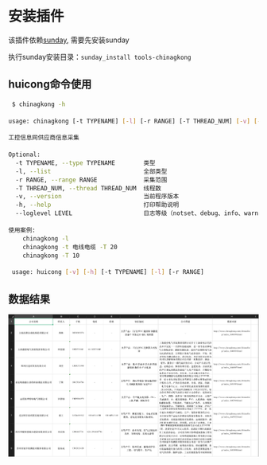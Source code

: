 # 安装插件

该插件依赖[sunday](https://github.com/pysunday/pysunday), 需要先安装sunday

执行sunday安装目录：`sunday_install tools-chinagkong`

## huicong命令使用

```bash
 $ chinagkong -h

usage: chinagkong [-t TYPENAME] [-l] [-r RANGE] [-T THREAD_NUM] [-v] [-h] [--loglevel LEVEL]

工控信息网供应商信息采集

Optional:
  -t TYPENAME, --type TYPENAME        类型
  -l, --list                          全部类型
  -r RANGE, --range RANGE             采集范围
  -T THREAD_NUM, --thread THREAD_NUM  线程数
  -v, --version                       当前程序版本
  -h, --help                          打印帮助说明
  --loglevel LEVEL                    日志等级（notset、debug、info、warning、error、critical）, 默认debug

使用案例:
    chinagkong -l
    chinagkong -t 电线电缆 -T 20
    chinagkong -T 10

 usage: huicong [-v] [-h] [-t TYPENAME] [-l] [-r RANGE]
```

## 数据结果

![数据结果示例](./images/datas.png)
